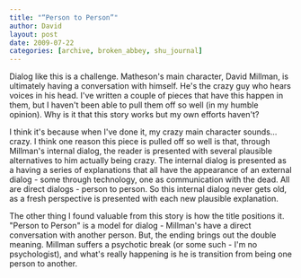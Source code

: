 ```yaml
---
title: "“Person to Person”"
author: David
layout: post
date: 2009-07-22
categories: [archive, broken_abbey, shu_journal]
---
```


Dialog like this is a challenge. Matheson's main character, David Millman, is
ultimately having a conversation with himself. He's the crazy guy who hears
voices in his head. I've written a couple of pieces that have this happen in
them, but I haven't been able to pull them off so well (in my humble opinion).
Why is it that this story works but my own efforts haven't?

I think it's because when I've done it, my crazy main character sounds... crazy.
I think one reason this piece is pulled off so well is that, through Millman's
internal dialog, the reader is presented with several plausible alternatives to
him actually being crazy. The internal dialog is presented as a having a series
of explanations that all have the appearance of an external dialog - some
through technology, one as communication with the dead. All are direct dialogs -
person to person. So this internal dialog never gets old, as a fresh perspective
is presented with each new plausible explanation.

The other thing I found valuable from this story is how the title positions it.
"Person to Person" is a model for dialog - Millman's have a direct conversation
with another person. But, the ending brings out the double meaning. Millman
suffers a psychotic break (or some such - I'm no psychologist), and what's
really happening is he is transition from being one person to another.
